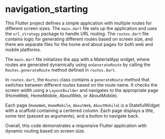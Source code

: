 # navigation_starting
This Flutter project defines a simple application with multiple routes for different screen sizes. The `main.dart` file sets up the application and uses the `url_strategy` package to handle URL routing. The `routes.dart` file contains logic for generating different routes based on screen size, and there are separate files for the home and about pages for both web and mobile platforms.

The `main.dart` file initializes the app with a MaterialApp widget, where routes are generated dynamically using `onGenerateRoute` by calling the `Routes.generateRoute` method defined in `routes.dart`.

In `routes.dart`, the `Routes` class contains a `generateRoute` method that switches between different routes based on the route name. It checks the screen width using a `LayoutBuilder` and navigates to the appropriate page (HomeWeb, HomeMobile, AboutWeb, or AboutMobile).

Each page (`HomeWeb`, `HomeMobile`, `AboutWeb`, `AboutMobile`) is a StatefulWidget with a scaffold containing a centered column. Each page displays a title, some text (passed as arguments), and a button to navigate back.

Overall, this code demonstrates a responsive Flutter application with dynamic routing based on screen size.